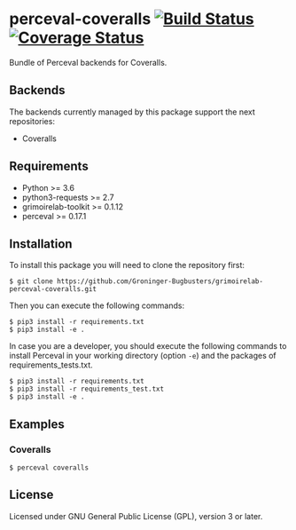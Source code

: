 # perceval-coveralls [![Build Status](https://github.com/Groninger-Bugbusters/grimoirelab-perceval-coveralls/workflows/build/badge.svg)](https://github.com/Groninger-Bugbusters/grimoirelab-perceval-coveralls/actions?query=workflow:build+branch:master+event:push) [![Coverage Status](https://img.shields.io/coveralls/Groninger-Bugbusters/grimoirelab-perceval-coveralls.svg)](https://coveralls.io/r/Groninger-Bugbusters/grimoirelab-perceval-coveralls?branch=master)

Bundle of Perceval backends for Coveralls.

## Backends

The backends currently managed by this package support the next repositories:

* Coveralls

## Requirements

* Python >= 3.6
* python3-requests >= 2.7
* grimoirelab-toolkit >= 0.1.12
* perceval >= 0.17.1

## Installation

To install this package you will need to clone the repository first:

```
$ git clone https://github.com/Groninger-Bugbusters/grimoirelab-perceval-coveralls.git
```

Then you can execute the following commands:
```
$ pip3 install -r requirements.txt
$ pip3 install -e .
```

In case you are a developer, you should execute the following commands to install Perceval in your working directory (option `-e`) and the packages of requirements_tests.txt.
```
$ pip3 install -r requirements.txt
$ pip3 install -r requirements_test.txt
$ pip3 install -e .
```

## Examples

### Coveralls

```
$ perceval coveralls
```

## License

Licensed under GNU General Public License (GPL), version 3 or later.
